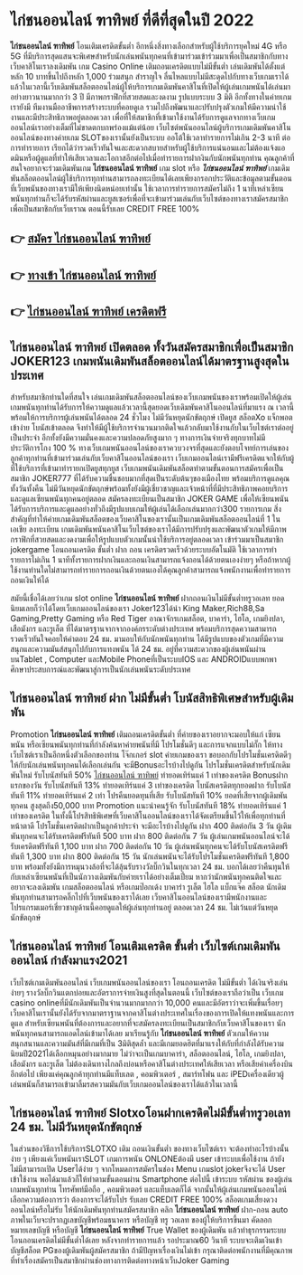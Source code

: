 # ไก่ชนออนไลน์ ฑาทิพย์  ที่ดีที่สุดในปี 2022

**ไก่ชนออนไลน์ ฑาทิพย์** โอนเติมเครดิตขั้นต่ำ  อีกหนึ่งสิ่งทางเลือกสำหรับผู้ใช้บริการยุคใหม่ 4G หรือ 5G ที่มีบริการสุดแสนจะพิเศษสำหรับนักเล่นพนันทุกคนที่เข้ามาร่วมเข้าร่วมมาเพื่อเป็นสมาชิกกับทางเว็บคาสิโนเราลงเดิมพัน เกม Casino Online เติมถอนเครดิตแบบไม่มีขั้นต่ำ เล่นเดิมพันได้ตั้งแต่ หลัก 10 บาทขึ้นไปถึงหลัก 1,000 ร่วมสนุก สำราญใจ ลื่นไหลแบบไม่มีสะดุดไปกับทางเว็บเกมเราได้แล้วในเวลานี้เว็บเดิมพันสล็อตออนไลน์ผู้ให้บริการเกมเดิมพันคาสิโนที่เปิดให้ผู้เล่นเกมพนันได้เล่นมาอย่างยาวนานมากกว่า 3 ปี มีภาพกราฟิกที่สวยสดและงดงาม รูปแบบระบบ 3 มิติ
อีกทั้งทางในค่ายเกมเรายังมี ทีมงานมืออาชีพการสร้างระบบที่คอยดูเล  รวมไปถึงพัฒนาและปรับปรุงตัวเกมให้มีความน่าใช้งานและมีประสิทธิภาพอยู่ตลอดเวลา เพื่อที่ให้สมาชิกที่เข้ามาใช้งานได้รับการดูแลจากทางเว็บเกมออนไลน์เราอย่างเต็มที่ไม่ขาดตกบกพร่องแม้แต่น้อย เว็บไซต์พนันออนไลน์ผู้บริการเกมเดิมพันคาสิโนออนไลน์ของทางค่ายเกม  SLOTของเรานั้นยังเป็นระบบ ออโต้ใช้เวลาทำรายการไม่เกิน 2-3 นาที ต่อการทำรายการ เรียกได้ว่ารวดเร็วทันใจและสะดวกสบายสำหรับผู้ใช้บริการแน่นอนและไม่ต้องแจ้งแอดมินหรือผู้ดูแลที่ทำให้เสียเวลาและโอกาสอีกต่อไปเมื่อทำรายการฝากงินกับนักพนันทุกท่าน
คุณลูกค้าที่สนใจอยากจะร่วมเดิมพันเกม **ไก่ชนออนไลน์ ฑาทิพย์** เกม slot  หรือ ***ไก่ชนออนไลน์ ฑาทิพย์*** เกมเดิมพันสล็อตออนไลน์ผู้ใช้บริการทุกท่านสามารถลงทะเบียนได้เลยเพียงกรอกประวัติและข้อมูลตามขั้นตอนที่เว็บพนันของทางเรามีให้เพียงนิดหน่อยเท่านั้น ใช้เวลาการทำรายการสมัครไม่ถึง 1 นาทีเหล่าเซียนพนันทุกท่านก็จะได้รับรหัสผ่านและยูสเซอร์เพื่อที่จะเข้ามาร่วมเล่นกับเว็บไซต์ของทางเราสมัครสมาชิกเพื่อเป็นสมาชิกกับเว็บเราณ ตอนนี้รับเลย CREDIT FREE 100%

## 👉 [สมัคร ไก่ชนออนไลน์ ฑาทิพย์](https://archa888.com/)
## 👉 [ทางเข้า ไก่ชนออนไลน์ ฑาทิพย์](https://archa888.com/)
## 👉 [ไก่ชนออนไลน์ ฑาทิพย์ เครดิตฟรี](https://archa888.com/)

## ไก่ชนออนไลน์ ฑาทิพย์ เปิดตลอด ทั้งวันสมัครสมาชิกเพื่อเป็นสมาชิก JOKER123 เกมพนันเดิมพันสล็อตออนไลน์ได้มาตรฐานสูงสุดในประเทศ

สำหรับสมาชิกท่านใดที่สนใจ เล่นเกมเดิมพันสล็อตออนไลน์ของเว็บเกมพนันของเราพร้อมเปิดให้ผู้เล่นเกมพนันทุกท่านได้รับการให้ความดูแลแล้วเวลานี้สุดยอดเว็บเดิมพันคาสิโนออนไลน์ที่มาแรง ณ เวลานี้ พร้อมให้การบริการผู้เล่นพนันได้ตลอด 24 ชั่วโมง ไม่มีวันหยุดนักขัตฤกษ์ เปิดยูส สล็อตXo แจ็กพอตเข้าง่าย โบนัสเข้าตลอด จึงทำให้มีผู้ใช้บริการจำนวนมากติดใจแล้วกลับมาใช้งานกับในเว็บไซต์เราต่ออยู่เป็นประจำ อีกทั้งยังมีความมั่นคงและความปลอดภัยสูงมาก ๆ ทางการเงินจ่ายจริงทุกบาทไม่มีประวัติการโกง 100 % ทางเว็บเกมพนันออนไลน์ของเราควบวงจรที่สุดและยังตอบโจทย์การเล่นของลูกค้าทุกท่านที่เข้ามาร่วมเล่นกับเว็บคาสิโนออนไลน์ของเรา
เว็บเกมออนไลน์เรามีฟรีเครดิตแจกให้กับผู้ที่ใช้บริการที่เข้ามาทำรายกเปิดยูสทุกยูส เว็บเกมพนันเดิมพันสล็อตทำตามขั้นตอนการสมัครเพื่อเป็นสมาชิก JOKER777 ที่ได้รับความชื่นชอบมากที่สุดเป็นระดับต้นๆของเมืองไทย พร้อมบริการดูแลคุณทั้งวันทั้งคืน ไม่มีวันหยุดนักขัตฤกษ์พร้อมทั้งยังมีผู้เชี่ยวชาญและเจ้าหน้าที่ที่มีประสิทธิภาพคอยบริการและดูแลเซียนพนันทุกคนอยู่ตลอด สมัครลงทะเบียนเป็นสมาชิก JOKER GAME เพื่อให้เซียนพนันได้รับการบริการและดูแลอย่างทั่วถึงมีรูปแบบเกมให้ผู้เล่นได้เลือกเล่นมากกว่า300 รายการเกม
สิ่งสำคัญที่ทำให้ค่ายเกมเดิมพันสล็อตของเว็บคาสิโนของเรานั้นเป็นเกมเดิมพันสล็อตออนไลน์ที่ 1 ในเอเชีย ลงทะเบียน  เกมเดิมพันพนันคาสิโนเว็บไซต์ของเราได้มีการปรับปรุงและพัฒนาตัวเกมให้มีภาพกราฟิกที่สวยสดและงดงามเพื่อให้รูปแบบตัวเกมนั้นน่าใช้บริการอยู่ตลอดเวลา เข้าร่วมมาเป็นสมาชิก jokergame โอนถอนเครดิต ขั้นต่ำ ฝาก ถอน เครดิตรวดเร็วด้วยระบบอัตโนมัติ ใช้เวลาการทำรายการไม่เกิน 1 นาทีทั้งรายการฝากเงินและถอนเงินสามารถแจ้งถอนได้ด้วยตนเองง่ายๆ หรือถ้าหากผู้ใช้งานท่านใดไม่สามารถทำรายการถอนเงินด้วยตนเองได้คุณลูกค้าสามารถแจ้งพนักงานเพื่อทำรายการถอนเงินให้ได้

สมัยนี้เชื่อได้เลยว่าเกม slot online **ไก่ชนออนไลน์ ฑาทิพย์** ฝากถอนเงินไม่มีขั้นต่ำทรูวอเลท ยอดนิยมเลยก็ว่าได้โดยเว็บเกมออนไลน์ของเรา Joker123ได้นำ  King Maker,Rich88,Sa Gaming,Pretty Gaming หรือ Red Tiger อาณาจักรเกมสล็อต, บาคาร่า, ไฮโล, เกมยิงปลา, เสือมังกร และรูเล็ต ที่ได้มาตรฐานจากจากองค์กรระดับต่างประเทศ พร้อมบริการสุดความสามารถรวดเร็วทันใจคอยให้คำตอบ 24 ชม. มามอบให้กับนักพนันทุกท่าน ได้มีรูปแบบของตัวเกมที่มีความสนุกและความมันส์สนุกไปกับการแทงพนัน ได้ 24 ชม. อยู่ที่ความสะดวกของผู้เล่นพนันผ่านบนTablet , Computer และMobile Phoneที่เป็นระบบIOS และ ANDROIDแบบพกพา ศึกษาประสบการณ์และพัฒนาสู่การเป็นนักเล่นพนันระดับประเทศ

## ไก่ชนออนไลน์ ฑาทิพย์ ฝาก ไม่มีขั้นต่ำ โบนัสสิทธิพิเศษสำหรับผู้เดิมพัน

 Promotion  **ไก่ชนออนไลน์ ฑาทิพย์** เติมถอนเครดิตขั้นต่ำ ที่ค่ายของเราอยากจะมอบให้แก่  เซียนพนัน หรือเซียนพนันทุกท่านที่กำลังค้นหาค่ายพนันที่มี โปรโมชั่นดีๆ และการแจกแบบไม่กั๊ก ให้ทางเว็บไซต์เราเป็นอีกหนึ่งตัวเลือกของท่าน โจ๊กเกอร์ slot ค่ายเกมของเรา ขอบอกกับโปรโมชั่นเครดิตดีๆ ให้กับนักเล่นพนันทุกคนได้เลือกเล่นกัน จะมีBonusอะไรบ้างไปดูกัน
โปรโมชั่นเครดิตสำหรับนักเดิมพันใหม่ รับโบนัสทันที 50% [ไก่ชนออนไลน์ ฑาทิพย์](https://archa888.com/) ทำยอดเทิร์นแค่ 1 เท่าของเครดิต
Bonusฝากแรกของวัน รับโบนัสทันที 13% ทำยอดเทิร์นแค่ 3 เท่าของเครดิต
โบนัสเครดิตทุกยอดฝาก รับโบนัสทันที 11% ทำยอดเทิร์นแค่ 2 เท่า
โปรคืนยอดทุนที่เสีย รับโบนัสทันที 10% ยอดที่เสียจากผู้เดิมพันทุกคน สูงสุดถึง50,000 บาท
 Promotion แนะนำคนรู้จัก รับโบนัสทันที 18% ทำยอดเทิร์นแค่ 1 เท่าของเครดิต
ในทั้งนี้โปรสิทธิพิเศษที่เว็บคาสิโนออนไลน์ของเราได้จัดเตรียมขึ้นไว้ให้เพื่อทุกท่านที่หน้าตาดี โปรโมชั่นเครดิตฝากเป็นลูกค้าประจำ จะมีอะไรบ้างไปดูกัน
ฝาก 400 ติดต่อกัน 3 วัน ผู้เดิมพันทุกคนจะได้รับเครดิตฟรีทันที 500 บาท
ฝาก 800 ติดต่อกัน 7 วัน ผู้เล่นเกมพนันออนไลน์จะได้รับเครดิตฟรีทันที 1,100 บาท
ฝาก 700 ติดต่อกัน 10 วัน ผู้เล่นพนันทุกคนจะได้รับโบนัสเครดิตฟรีทันที 1,300 บาท
ฝาก 800 ติดต่อกัน 15 วัน นักเล่นพนันจะได้รับโปรโมชั่นเครดิตฟรีทันที 1,800 บาท
พร้อมทั้งยังมีการหมุนวงล้อที่จะได้ลุ้นรับรางวัลบิ๊กวินในทุกเวลา 24 ชม. บอกได้เลยว่าคืนทุนให้กับเหล่าเซียนพนันที่เป็นนักวางเดิมพันกับค่ายเราได้อย่างเต็มเปี่ยม หากว่านักพนันทุกคนติดใจและอยากจะลงเดิมพัน เกมสล็อตออนไลน์ หรือเกมป๊อกเด้ง บาคาร่า รูเล็ต ไฮโล แบ็กแจ๊ค สล็อต นักเดิมพันทุกท่านสามารถคลิ๊กไปที่เว็บพนันของเราได้เลย เว็บคาสิโนออนไลน์ของเรามีพนักงานและโปรแกรมเมอร์เชี่ยวชาญด้านนี้คอยดูแลให้ผู้เล่นทุกท่านอยู่ ตลอดเวลา 24 ชม. ไม่เว้นแต่วันหยุดนักขัตฤกษ์

## ไก่ชนออนไลน์ ฑาทิพย์ โอนเติมเครดิต ขั้นต่ำ  เว็บไซต์เกมเดิมพันออนไลน์ กำลังมาแรง2021

เว็บไซต์เกมเดิมพันออนไลน์ เว็บเกมพนันออนไลน์ของเรา โอนถอนเครดิต ไม่มีขั้นต่ำ ได้เงินจริงเล่นง่ายๆ รางวัลบิ๊กวินแตกบ่อยและอัตราการจ่ายเงินสูงที่สุดในตอนนี้ เว็บไซต์ของเราถือว่าเป็น เว็บเกม casino onlineที่มีนักเดิมพันเป็นจำนวนมากมากกว่า 10,000 คนและมีอัตราว่าจะเพิ่มขึ้นเรื่อยๆ เว็บคาสิโนเรานั้นยังได้รับจากมาตราฐานจากคาสิโนต่างประเทศในเรื่องของการเปิดให้แทงพนันและการดูแล สำหรับเซียนพนันที่ต้องการและอยากที่จะสมัครลงทะเบียนเป็นสมาชิกกับเว็บคาสิโนของเรา นักพนันทุกคนสามารถแอดไลน์เข้ามาได้เลย
	มาเรียนรู้กับ **ไก่ชนออนไลน์ ฑาทิพย์** ตัวเกมให้ความสนุกสนานและความมันส์ที่มีเกมที่เป็น 3มิติสุดล้ำ และมีเกมยอดฮิตที่มาแรงให้กับที่กำลังได้รับความนิยมปี2021ได้เลือกหมุนอย่างมากมาย  ไม่ว่าจะเป็นเกมบาคาร่า, สล็อตออนไลน์, ไฮโล, เกมยิงปลา, เสือมังกร และรูเล็ต ไม่ต้องเดินทางไกลถึงบ่อนหรือคาสิโนต่างประเทศให้เสียเวลา หรือเสียค่าเครื่องบินอีกต่อไป เพียงแค่คุณลูกค้าทุกท่านมีแท็บเลต , คอมพิวเตอร์ , สมาร์ทโฟน และ iPEDเครื่องเดียวผู้เล่นพนันก็สามารถเข้ามาลิ้มรสความมันกับเว็บเกมออนไลน์ของเราได้แล้วในเวลานี้

## ไก่ชนออนไลน์ ฑาทิพย์ Slotxoโอนฝากเครดิตไม่มีขั้นต่ำทรูวอเลท 24 ชม. ไม่มีวันหยุดนักขัตฤกษ์

ในส่วนของวิธีการใช้บริการSLOTXO เติม ถอนเงินขั้นต่ำ ของทางเว็บไซต์เรา จะต้องทำอะไรบ้างนั้น ง่าย ๆ เพียงแค่เว็บพนันเราSLOT เกมการพนัน ONLONEต้องมี user เข้าระบบเพื่อใช้งาน ถ้ายังไม่มีสามารถเปิด Userได้ง่าย ๆ จากโหมดการสมัครในช่อง Menu เกมslot jokerจึงจะได้ User เข้าใช้งาน พอได้มาแล้วก็ให้ทำตามขั้นตอนผ่าน Smartphone ต่อไปนี้
เข้าระบบ รหัสผ่าน  ของผู้เล่นเกมพนันทุกท่าน โทรศัพท์มือถือ , คอมพิวเตอร์ และแท็บเลตก็ได้
จากนั้นให้ผู้เล่นเกมพนันออนไลน์เลือกความต้องการว่า ต้องการจะได้รับโปร รับเลย CREDIT FREE 100% สล็อตเกมเสี่ยงดวงออนไลน์หรือไม่รับ
ให้นักเดิมพันทุกท่านสมัครสมาชิก คลิก **ไก่ชนออนไลน์ ฑาทิพย์** ฝาก-ถอน auto ภาพในเว็บจะปรากฏเลขบัญชีพร้อมธนาคาร หรือบัญชี ทรู วอเลท ของผู้ให้บริการขึ้นมา
คัดลอกหมายเลขบัญชี หรือบัญชี **ไก่ชนออนไลน์ ฑาทิพย์** True Wallet ของผู้เดิมพัน แล้วทำธุรกรรมระบบโอนถอนเครดิตไม่มีขั้นต่ำได้เลย
หลังจากทำรายการแล้ว รอประมาณ60 วินาที ระบบจะเติมเงินเข้าบัญชีสล็อต PGของผู้เดิมพันผู้สมัครสมาชิก
ถ้ามีปัญหาเรื่องเงินไม่เข้า กรุณาติดต่อพนักงานที่มีคุณภาพ ที่ทำเรื่องสมัครเป็นสมาชิกผ่านช่องทางการติดต่อทางหน้าเว็บJoker Gaming


